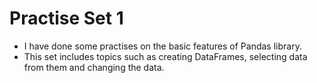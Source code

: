 # Practise Set 1

* I have done some practises on the basic features of Pandas library.
* This set includes topics such as creating DataFrames, selecting data from them and changing the data.
